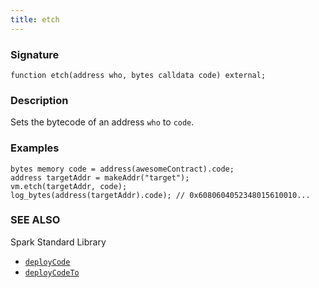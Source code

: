 ```yaml
---
title: etch
---
```


### Signature

```solidity
function etch(address who, bytes calldata code) external;
```

### Description

Sets the bytecode of an address `who` to `code`.

### Examples

```solidity
bytes memory code = address(awesomeContract).code;
address targetAddr = makeAddr("target");
vm.etch(targetAddr, code);
log_bytes(address(targetAddr).code); // 0x6080604052348015610010...
```

### SEE ALSO

Spark Standard Library

- [`deployCode`](../spark-std/deployCode)
- [`deployCodeTo`](../spark-std/deployCodeTo)
